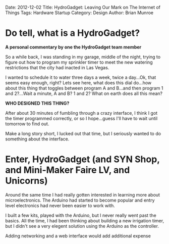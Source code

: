 Date: 2012-12-02
Title: HydroGadget: Leaving Our Mark on The Internet of Things
Tags: Hardware Startup
Category: Design
Author: Brian Munroe

Do tell, what is a HydroGadget?
===

__A personal commentary by one the HydroGadget team member__


So a while back, I was standing in my garage, middle of the night, trying to figure out how to program
my sprinkler timer to meet the new watering restrictions that the city had inacted
in Las Vegas.


I wanted to schedule it to water three days a week, twice a day...Ok, that seems
easy enough, right?  Lets see here, what does this dial do...how about this thing
that toggles between program A and B...and then program 1 and 2?...Wait a minute, A and B?
1 and 2?  What on earth does all this mean?


**WHO DESIGNED THIS THING?**


After about 30 minutes of fumbling through a crazy interface, I think I got the
timer programmed correctly, or so I hope...guess I'll have to wait until tomorrow to find out.

Make a long story short, I lucked out that time, but I seriously wanted to do
something about the interface.


Enter, HydroGadget (and SYN Shop, and Mini-Maker Faire LV, and Unicorns)
===

Around the same time I had really gotten interested in learning more about
microelectronics.  The Arduino had started to become popular and entry level
electronics had never been easier to work with.


I built a few kits, played with the Arduino, but I never really went past the
basics.  All the time, I had been thinking about building a new irrigation timer,
but I didn't see a very elegent solution using the Arduino as the controller.


Adding networking and a web interface would add additional expense  




